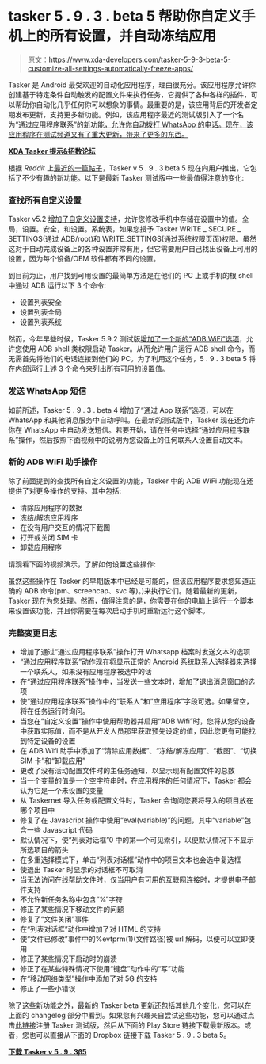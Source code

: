 # tasker 5 . 9 . 3 . beta 5 帮助你自定义手机上的所有设置，并自动冻结应用

> 原文：<https://www.xda-developers.com/tasker-5-9-3-beta-5-customize-all-settings-automatically-freeze-apps/>

Tasker 是 Android 最受欢迎的自动化应用程序，理由很充分。该应用程序允许你创建基于特定条件自动触发的配置文件来执行任务，它提供了各种各样的插件，可以帮助你自动化几乎任何你可以想象的事情。最重要的是，该应用背后的开发者定期发布更新，支持更多新功能。例如，该应用程序最近的测试版引入了一个名为“通过应用程序联系”的[新功能，允许你自动拨打 WhatsApp 的电话。现在，该应用程序在测试频道又有了重大更新，带来了更多的东西。](https://www.xda-developers.com/tasker-5-9-3-beta-4-contact-via-app-wireguard-integration/)

**[XDA Tasker 提示&招数论坛](https://forum.xda-developers.com/u/tasker-tips-tricks)**

根据 *Reddit* 上[最近的一篇帖子](https://www.reddit.com/r/tasker/comments/gf6z0u/dev_tasker_593beta5_supercharged_custom_settings/)，Tasker v 5 . 9 . 3 beta 5 现在向用户推出，它包括了不少有趣的新功能。以下是最新 Tasker 测试版中一些最值得注意的变化:

### 查找所有自定义设置

Tasker v5.2 [增加了自定义设置支持](https://www.xda-developers.com/tasker-v5-2-immersive-mode-runtime-permissions/)，允许您修改手机中存储在设置中的值。全局，设置。安全，和设置。系统表，如果您授予 Tasker WRITE _ SECURE _ SETTINGS(通过 ADB/root)和 WRITE_SETTINGS(通过系统权限页面)权限。虽然这对于自动完成设备上的各种设置非常有用，但它需要用户自己找出设备上可用的设置，因为每个设备/OEM 软件都有不同的设置。

到目前为止，用户找到可用设置的最简单方法是在他们的 PC 上或手机的根 shell 中通过 ADB 运行以下 3 个命令:

*   设置列表安全
*   设置列表全局
*   设置列表系统

然而，今年早些时候，Tasker 5.9.2 测试版[增加了一个新的“ADB WiFi”选项](https://www.xda-developers.com/tasker-5-9-2-beta-run-adb-shell-commands-without-tethered-pc/)，允许您使用 ADB shell 类权限启动 Tasker。从而允许用户运行 ADB shell 命令，而无需首先将他们的电话连接到他们的 PC。为了利用这个任务，5 . 9 . 3 beta 5 将在内部运行上述 3 个命令来列出所有可用的设置值。

### 发送 WhatsApp 短信

如前所述，Tasker 5 . 9 . 3 . beta 4 增加了“通过 App 联系”选项，可以在 WhatsApp 和其他消息服务中自动呼叫。在最新的测试版中，Tasker 现在还允许你在 WhatsApp 中自动发送短信。若要开始，请在任务中选择“通过应用程序联系”操作，然后按照下面视频中的说明为您设备上的任何联系人设置自动文本。

### 新的 ADB WiFi 助手操作

除了前面提到的查找所有自定义设置的功能，Tasker 中的 ADB WiFi 功能现在还提供了对更多操作的支持。其中包括:

*   清除应用程序的数据
*   冻结/解冻应用程序
*   在没有用户交互的情况下截图
*   打开或关闭 SIM 卡
*   卸载应用程序

请观看下面的视频演示，了解如何设置这些操作:

虽然这些操作在 Tasker 的早期版本中已经是可能的，但该应用程序要求您知道正确的 ADB 命令(pm、screencap、svc 等)。)来执行它们。随着最新的更新，Tasker 现在为您处理。然而，值得注意的是，你需要在你的电脑上运行一个脚本来设置该功能，并且你需要在每次启动手机时重新运行这个脚本。

### 完整变更日志

*   增加了通过“通过应用程序联系”操作打开 Whatsapp 档案时发送文本的选项
*   “通过应用程序联系”动作现在将显示正常的 Android 系统联系人选择器来选择一个联系人，如果没有应用程序被选中的话
*   在“通过应用程序联系”操作中，当发送一些文本时，增加了退出消息窗口的选项
*   使“通过应用程序联系”操作中的“联系人”和“应用程序”字段可选。如果留空，将在任务运行时询问。
*   当您在“自定义设置”操作中使用帮助器并启用“ADB Wifi”时，您将从您的设备中获取实际值，而不是从开发人员那里获取预先设定的值，因此您更有可能找到特定设备的设置
*   在 ADB Wifi 助手中添加了“清除应用数据”、“冻结/解冻应用”、“截图”、“切换 SIM 卡”和“卸载应用”
*   更改了没有活动配置文件时的主任务通知，以显示现有配置文件的总数
*   当一个变量的值是一个空字符串时，在应用程序的任何情况下，Tasker 都会认为它是一个未设置的变量
*   从 Taskernet 导入任务或配置文件时，Tasker 会询问您要将导入的项目放在哪个项目中
*   修复了在 Javascript 操作中使用“eval(variable)”的问题，其中“variable”包含一些 Javascript 代码
*   默认情况下，使“列表对话框”0 中的第一个可见索引，以便默认情况下不显示所选项目的箭头
*   在多重选择模式下，单击“列表对话框”动作中的项目文本也会选中复选框
*   使退出 Tasker 时显示的对话框不可取消
*   当无法访问在线帮助文件时，仅当用户有可用的互联网连接时，才提供电子邮件支持
*   不允许新任务名称中包含“%”字符
*   修正了某些情况下移动文件的问题
*   修复了“文件关闭”事件
*   在“列表对话框”动作中增加了对 HTML 的支持
*   使“文件已修改”事件中的%evtprm(1)(文件路径)被 url 解码，以便可以立即使用
*   修正了某些情况下启动时的崩溃
*   修正了在某些特殊情况下使用“键盘”动作中的“写”功能
*   在“移动网络类型”操作中添加了对 5G 的支持
*   修正了一些小错误

除了这些新功能之外，最新的 Tasker beta 更新还包括其他几个变化，您可以在上面的 changelog 部分中看到。如果您有兴趣亲自尝试这些功能，您可以通过点击[此链接](https://joaoapps.com/beta-testing/)注册 Tasker 测试版，然后从下面的 Play Store 链接下载最新版本。或者，您也可以直接从下面的 Dropbox 链接下载 Tasker 5 . 9 . 3 beta 5。

**[下载 Tasker v 5 . 9 . 3β5](https://www.dropbox.com/s/7j58vurja7vm4hj/Tasker.28.apk?dl=0)**
